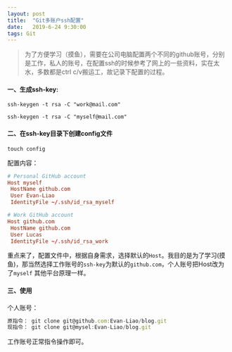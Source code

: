```yaml
---
layout: post
title:  "Git多账户ssh配置"
date:   2019-6-24 9:30:00
tags: Git
---
```



> 为了方便学习（摸鱼），需要在公司电脑配置两个不同的github账号，分别是工作，私人的账号，在配置ssh的时候参考了网上的一些资料，实在太水，多数都是ctrl c/v搬运工，故记录下配置的过程。


#### 一、生成ssh-key:

```
ssh-keygen -t rsa -C "work@mail.com"

ssh-keygen -t rsa -C "myself@mail.com"
```

#### 二、在ssh-key目录下创建config文件

```
touch config
```

配置内容：

```conf
# Personal GitHub account
Host myself
 HostName github.com
 User Evan-Liao
 IdentityFile ~/.ssh/id_rsa_myself

# Work GitHub account
Host github.com
 HostName github.com
 User Lucas
 IdentityFile ~/.ssh/id_rsa_work

```

重点来了，配置文件中，根据自身需求，选择默认的`Host`。我目的是为了学习(摸鱼)，那当然选择工作账号的`ssh-key`为默认的`github.com`，个人账号把Host改为了`myself`
其他平台原理一样。

#### 三、使用

个人账号：
```js
原指令： git clone git@github.com:Evan-Liao/blog.git
现指令： git clone git@mysel:Evan-Liao/blog.git
```

工作账号正常指令操作即可。
